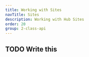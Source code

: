 ```yaml
---
title: Working with Sites
navTitle: Sites
description: Working with Hub Sites
order: 20
group: 2-class-api
---
```


## TODO Write this
